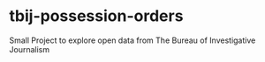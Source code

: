 # tbij-possession-orders
Small Project to explore open data from The Bureau of Investigative Journalism
